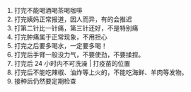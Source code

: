 1. 打完不能喝酒喝茶喝咖啡
2. 打完姨妈正常报道，因人而异，有的会推迟
3. 打第二针比一针痛，第三针还好，不是特别痛
4. 打完肿痛属于正常现象，不用担心
5. 打完之后要多喝水，一定要多喝！
6. 打完后手臂一般没力气，不要使劲，不要揉捏。
7. 打完后 24 小时内不可洗澡 | 打疫苗的位置
8. 打完后不能吃辣椒、油炸等上火的，不能吃海鲜、羊肉等发物。
9. 接种后仍然要定期检查
